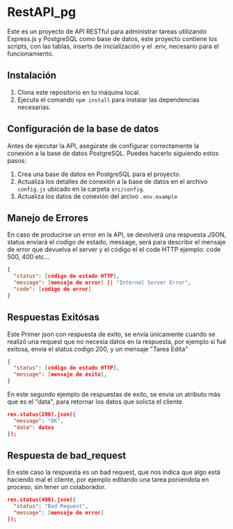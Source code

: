 # RestAPI_pg

Este es un proyecto de API RESTful para administrar tareas utilizando Express.js y PostgreSQL como base de datos, este proyecto contiene los scripts, con
las tablas, inserts de inicialización y el .env, necesario para el funcionamiento.

## Instalación

1. Clona este repositorio en tu máquina local.
2. Ejecuta el comando `npm install` para instalar las dependencias necesarias.

## Configuración de la base de datos

Antes de ejecutar la API, asegúrate de configurar correctamente la conexión a la base de datos PostgreSQL. Puedes hacerlo siguiendo estos pasos:

1. Crea una base de datos en PostgreSQL para el proyecto.
2. Actualiza los detalles de conexión a la base de datos en el archivo `config.js` ubicado en la carpeta `src/config`.
3. Actualiza los datos de conexión del arcivo `.env.example`

## Manejo de Errores

En caso de producirse un error en la API, se devolverá una respuesta JSON, status enviará el codigo de estado,
message, será para describir el mensaje de error que devuelva el server
y el código el el code HTTP ejemplo: code 500, 400 etc...

```json
{
  "status": [código de estado HTTP],
  "message": [mensaje de error] || "Internal Server Error",
  "code": [código de error]
}
```

## Respuestas Exitósas

Este Primer json con respuesta de exito, se envía  únicamente cuando se realizó una request que no necesia datos 
en la respuesta, por ejemplo si fué exitosa, envía el status codigo 200, y un mensaje "Tarea Edita"

```json
{
  "status": [código de estado HTTP],
  "message": [mensaje de éxito],
}
```

En este segundo ejemplo de respuestas de exito, se envía un atributo más que es el "data", para retornar los datos que
solicta el cliente.

```json
res.status(200).json({
  "message": "OK",
  "data": datos
});
```

## Respuesta de bad_request

En este caso la respuesta es un bad request, que nos indica que algo está haciendo mal el cliente, 
por ejemplo editando una tarea poniendola en proceso, sin tener un colaborador.

```json
res.status(400).json({
  "status": "Bad Request",
  "message": [mensaje de error] 
});

```


